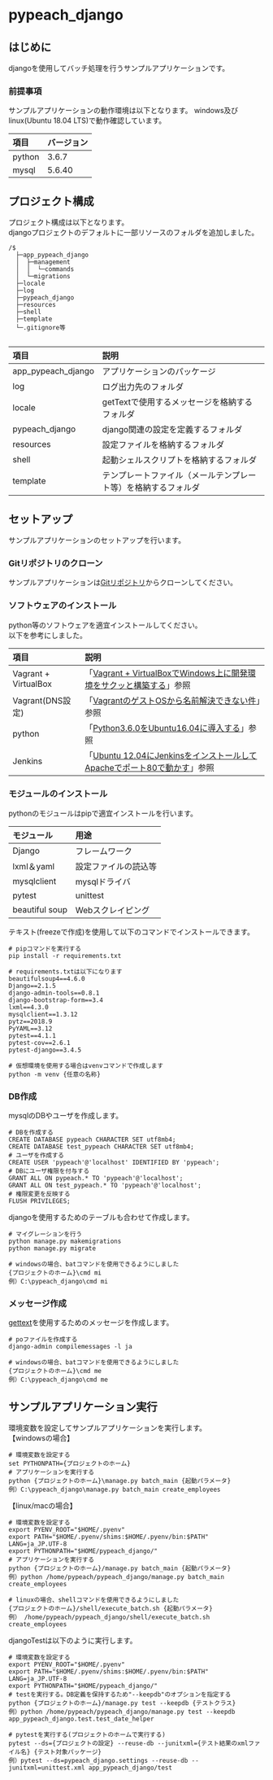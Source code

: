 # pypeach_django
## はじめに
djangoを使用してバッチ処理を行うサンプルアプリケーションです。  

### 前提事項
サンプルアプリケーションの動作環境は以下となります。
windows及びlinux(Ubuntu 18.04 LTS)で動作確認しています。  

|  項目 | バージョン |
|:------------|:------------|
| python | 3.6.7 |
| mysql | 5.6.40 |



## プロジェクト構成
プロジェクト構成は以下となります。  
djangoプロジェクトのデフォルトに一部リソースのフォルダを追加しました。 

```
/$  
  ├─app_pypeach_django
  │  ├─management
  │  │  └─commands
  │  └─migrations
  ├─locale
  ├─log
  ├─pypeach_django
  ├─resources
  ├─shell  
  ├─template  
  └─.gitignore等  
  
```

|  項目 | 説明 |
|:------------|:------------|
| app_pypeach_django | アプリケーションのパッケージ |
| log| ログ出力先のフォルダ |
| locale| getTextで使用するメッセージを格納するフォルダ |
| pypeach_django| django関連の設定を定義するフォルダ |
| resources| 設定ファイルを格納するフォルダ |
| shell| 起動シェルスクリプトを格納するフォルダ |
| template| テンプレートファイル（メールテンプレート等）を格納するフォルダ |

## セットアップ
サンプルアプリケーションのセットアップを行います。 

### Gitリポジトリのクローン
サンプルアプリケーションは[Gitリポジトリ](https://github.com/pypeach/pypeach_django.git)からクローンしてください。  

### ソフトウェアのインストール
python等のソフトウェアを適宜インストールしてください。  
以下を参考にしました。  

|  項目 | 説明 |
|:------------|:------------|
| Vagrant + VirtualBox | 「[Vagrant + VirtualBoxでWindows上に開発環境をサクッと構築する](https://qiita.com/ozawan/items/160728f7c6b10c73b97e)」参照 |
| Vagrant(DNS設定)| 「[VagrantのゲストOSから名前解決できない件](https://saku.io/fix-dns-resolver-in-vagrant-vm/)」参照 |
| python | 「[Python3.6.0をUbuntu16.04に導入する](https://qiita.com/Fendo181/items/912b65c4fcc3d701d53d)」参照 |
| Jenkins | 「[Ubuntu 12.04にJenkinsをインストールしてApacheでポート80で動かす](http://madroom-project.blogspot.com/2012/12/ubuntu-1204jenkinsapache80.html)」参照 |

### モジュールのインストール
pythonのモジュールはpipで適宜インストールを行います。

|  モジュール | 用途 |
|:------------|:------------|
| Django | フレームワーク |
| lxml＆yaml | 設定ファイルの読込等 |
| mysqlclient | mysqlドライバ |
| pytest | unittest |
| beautiful soup | Webスクレイピング |


テキスト(freezeで作成)を使用して以下のコマンドでインストールできます。
```
# pipコマンドを実行する
pip install -r requirements.txt

# requirements.txtは以下になります
beautifulsoup4==4.6.0
Django==2.1.5
django-admin-tools==0.8.1
django-bootstrap-form==3.4
lxml==4.3.0
mysqlclient==1.3.12
pytz==2018.9
PyYAML==3.12
pytest==4.1.1
pytest-cov==2.6.1
pytest-django==3.4.5

# 仮想環境を使用する場合はvenvコマンドで作成します
python -m venv {任意の名称}
```

### DB作成
mysqlのDBやユーザを作成します。
```
# DBを作成する
CREATE DATABASE pypeach CHARACTER SET utf8mb4;
CREATE DATABASE test_pypeach CHARACTER SET utf8mb4;
# ユーザを作成する
CREATE USER 'pypeach'@'localhost' IDENTIFIED BY 'pypeach';
# DBにユーザ権限を付与する
GRANT ALL ON pypeach.* TO 'pypeach'@'localhost';
GRANT ALL ON test_pypeach.* TO 'pypeach'@'localhost';
# 権限変更を反映する
FLUSH PRIVILEGES;
```

djangoを使用するためのテーブルも合わせて作成します。

```
# マイグレーションを行う
python manage.py makemigrations
python manage.py migrate

# windowsの場合、batコマンドを使用できるようにしました
{プロジェクトのホーム}\cmd mi
例）C:\pypeach_django\cmd mi

```

### メッセージ作成
[gettext](https://www.howtoinstall.co/en/ubuntu/xenial/gettext)を使用するためのメッセージを作成します。

```
# poファイルを作成する
django-admin compilemessages -l ja

# windowsの場合、batコマンドを使用できるようにしました
{プロジェクトのホーム}\cmd me
例）C:\pypeach_django\cmd me
```

## サンプルアプリケーション実行
環境変数を設定してサンプルアプリケーションを実行します。  
【windowsの場合】
```
# 環境変数を設定する
set PYTHONPATH={プロジェクトのホーム}
# アプリケーションを実行する
python {プロジェクトのホーム}\manage.py batch_main {起動パラメータ}
例）C:\pypeach_django\manage.py batch_main create_employees
```
【linux/macの場合】
```
# 環境変数を設定する
export PYENV_ROOT="$HOME/.pyenv"
export PATH="$HOME/.pyenv/shims:$HOME/.pyenv/bin:$PATH"
LANG=ja_JP.UTF-8
export PYTHONPATH="$HOME/pypeach_django/"
# アプリケーションを実行する
python {プロジェクトのホーム}/manage.py batch_main {起動パラメータ}
例）python /home/pypeach/pypeach_django/manage.py batch_main create_employees

# linuxの場合、shellコマンドを使用できるようにしました
{プロジェクトのホーム}/shell/execute_batch.sh {起動パラメータ}
例） /home/pypeach/pypeach_django/shell/execute_batch.sh create_employees
```

djangoTestは以下のように実行します。
```
# 環境変数を設定する
export PYENV_ROOT="$HOME/.pyenv"
export PATH="$HOME/.pyenv/shims:$HOME/.pyenv/bin:$PATH"
LANG=ja_JP.UTF-8
export PYTHONPATH="$HOME/pypeach_django/"
# testを実行する。DB定義を保持するため"--keepdb"のオプションを指定する
python {プロジェクトのホーム}/manage.py test --keepdb {テストクラス}
例）python /home/pypeach/pypeach_django/manage.py test --keepdb app_pypeach_django.test.test_date_helper

# pytestを実行する(プロジェクトのホームで実行する)
pytest --ds={プロジェクトの設定} --reuse-db --junitxml={テスト結果のxmlファイル名} {テスト対象パッケージ}
例）pytest --ds=pypeach_django.settings --reuse-db --junitxml=unittest.xml app_pypeach_django/test

```
